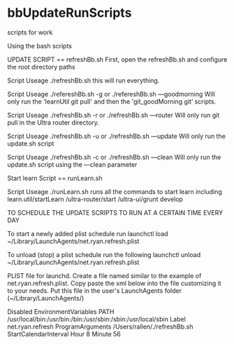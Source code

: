 # bbUpdateRunScripts
scripts for work

Using the bash scripts

UPDATE SCRIPT == refreshBb.sh
First, open the refreshBb.sh and configure the root directory paths

Script Useage
./refreshBb.sh
this will run everything.

Script Useage
./refereshBb.sh -g
or
./refereshBb.sh —goodmorning
Will only run the 'learnUtil git pull' and then the 'git_goodMorning git’ scripts.

Script Useage
./refreshBb.sh -r
or
./refreshBb.sh —router
Will only run git pull in the Ultra router directory.

Script Useage
./refreshBb.sh -u
or
./refreshBb.sh —update
Will only run the update.sh script

Script Useage
./refreshBb.sh -c
or
./refreshBb.sh —clean
Will only run the update.sh script using the —clean parameter


Start learn Script == runLearn.sh 

Script Useage
./runLearn.sh
runs all the commands to start learn including
learn.util/startLearn
/ultra-router/start
/ultra-ui/grunt develop


TO SCHEDULE THE UPDATE SCRIPTS TO RUN AT A CERTAIN TIME EVERY DAY

To start a newly added plist schedule run
launchctl load ~/Library/LaunchAgents/net.ryan.refresh.plist

To unload (stop) a plist schedule run the following
launchctl unload ~/Library/LaunchAgents/net.ryan.refresh.plist

PLIST file for launchd. Create a file named similar to the example of net.ryan.refresh.plist. Copy paste the xml below
into the file customizing it to your needs. Put this file in the user's LaunchAgents folder (~/Library/LaunchAgents/)

<?xml version="1.0" encoding="UTF-8"?>
<!DOCTYPE plist PUBLIC "-//Apple//DTD PLIST 1.0//EN" "http://www.apple.com/DTDs/PropertyList-1.0.dtd">
<plist version="1.0">
<dict>
	<key>Disabled</key>
	<false/>
	<key>EnvironmentVariables</key>
	<dict>
		<key>PATH</key>
		<string>/usr/local/bin:/usr/bin:/bin:/usr/sbin:/sbin:/usr/local/sbin</string>
	</dict>
	<key>Label</key>
	<string>net.ryan.refresh</string>
	<key>ProgramArguments</key>
	<array>
		<string>/Users/rallen/./refreshBb.sh</string>
	</array>
	<key>StartCalendarInterval</key>
	<array>
		<dict>
			<key>Hour</key>
			<integer>8</integer>
			<key>Minute</key>
			<integer>56</integer>
		</dict>
	</array>
</dict>
</plist>
